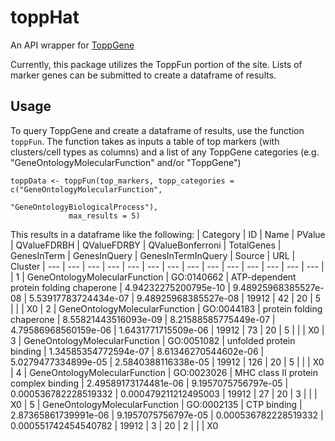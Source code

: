 # toppHat

An API wrapper for [ToppGene](https://toppgene.cchmc.org/)

Currently, this package utilizes the ToppFun portion of the site. Lists of marker genes can be submitted to create a dataframe of results.

## Usage

To query ToppGene and create a dataframe of results, use the function `toppFun`. The function takes as inputs a table of top markers (with clusters/cell types as columns) and a list of any ToppGene categories (e.g. "GeneOntologyMolecularFunction" and/or "ToppGene")

```
toppData <- toppFun(top_markers, topp_categories = c("GeneOntologyMolecularFunction",
                                              "GeneOntologyBiologicalProcess"),
             max_results = 5)
```

This results in a dataframe like the following:
| Category | ID | Name | PValue | QValueFDRBH | QValueFDRBY | QValueBonferroni | TotalGenes | GenesInTerm | GenesInQuery | GenesInTermInQuery | Source | URL | Cluster
| --- | --- | --- | --- | --- | --- | --- | --- | --- | --- | --- | --- | --- | --- |
| 1 | GeneOntologyMolecularFunction | GO:0140662 | ATP-dependent protein folding chaperone | 4.94232275200795e-10 | 9.48925968385527e-08 | 5.53917783724434e-07 | 9.48925968385527e-08 | 19912 | 42 | 20 | 5 |   |   | X0
| 2 | GeneOntologyMolecularFunction | GO:0044183 | protein folding chaperone | 8.55821443516093e-09 | 8.21588585775449e-07 | 4.79586968560159e-06 | 1.6431771715509e-06 | 19912 | 73 | 20 | 5 |   |   | X0
| 3 | GeneOntologyMolecularFunction | GO:0051082 | unfolded protein binding | 1.34585354772594e-07 | 8.61346270544602e-06 | 5.0279477334899e-05 | 2.5840388116338e-05 | 19912 | 126 | 20 | 5 |   |   | X0
| 4 | GeneOntologyMolecularFunction | GO:0023026 | MHC class II protein complex binding | 2.49589173174481e-06 | 9.1957075756797e-05 | 0.000536782228519332 | 0.000479211212495003 | 19912 | 27 | 20 | 3 |   |   | X0
| 5 | GeneOntologyMolecularFunction | GO:0002135 | CTP binding | 2.87365861739991e-06 | 9.1957075756797e-05 | 0.000536782228519332 | 0.000551742454540782 | 19912 | 3 | 20 | 2 |   |   | X0
